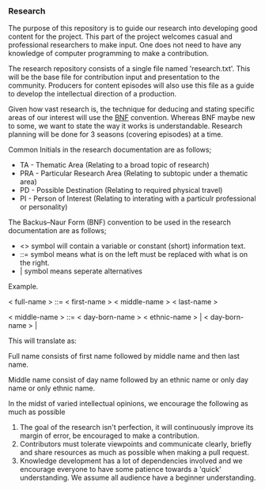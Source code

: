 ### Research 

The purpose of this repository is to guide our research into developing good content for the project. This part of the project welcomes casual and professional researchers to make input. One does not need to have any knowledge of computer programming to make a contribution. 

The research repository consists of a single file named 'research.txt'. This will be the base file for contribution input and presentation to the community. Producers for content episodes will also use this file as a guide to develop the intellectual direction of a production. 

Given how vast research is, the technique for deducing and stating specific areas of our interest will use the [BNF](https://en.wikipedia.org/wiki/Backus%E2%80%93Naur_form) convention. Whereas BNF maybe new to some, we want to state the way it works is understandable. Research planning will be done for 3 seasons (covering episodes) at a time.

Common Initials in the research documentation are as follows; 
- TA  - Thematic Area (Relating to a broad topic of research)
- PRA - Particular Research Area (Relating to subtopic under a thematic area)
- PD  - Possible Destination (Relating to required physical travel)
- PI  - Person of Interest (Relating to interating with a particulr professional or personality)

The Backus–Naur Form (BNF) convention to be used in the research documentation are as follows; 
- <> symbol will contain a variable or constant (short) information text. 
- ::= symbol means what is on the left must be replaced with what is on the right.
- | symbol means seperate alternatives

Example. 

< full-name > ::= < first-name > < middle-name > < last-name >

< middle-name > ::= < day-born-name > < ethnic-name > | < day-born-name > | <ethnic-name >

This will translate as: 

Full name consists of first name followed by middle name and then last name. 

Middle name consist of day name followed by an ethnic name or only day name or only ethnic name. 

In the midst of varied intellectual opinions, we encourage the following as much as possible
1. The goal of the research isn't perfection, it will continuously improve its margin of error, be encouraged to make a contribution.
2. Contributors must tolerate viewpoints and communicate clearly, briefly and share resources as much as possible when making a pull request. 
3. Knowledge development has a lot of dependencies involved and we encourage everyone to have some patience towards a 'quick' understanding. We assume all audience have a beginner understanding.
